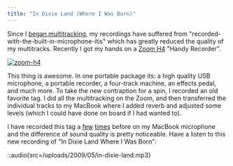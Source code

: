 ```yaml
---
title: "In Dixie Land (Where I Was Born)"
---
```


Since I [began multitracking](/blog/my-first-barbershop-multi-track-love-letters/), my recordings have suffered from "recorded-with-the-built-in-microphone-itis" which has greatly reduced the quality of my multitracks. Recently I got my hands on a [Zoom H4](http://www.amazon.com/Zoom-ZOO-H4-Handy-Recorder/dp/B000LGA2K6) "Handy Recorder".

[![zoom-h4](/uploads/2009/05/zoom-h4-266x300.jpg "zoom-h4")](/uploads/2009/05/zoom-h4.jpg)

This thing is awesome. In one portable package its: a high quality USB microphone, a portable recorder, a four-track machine, an effects pedal, and much more. To take the new contraption for a spin, I recorded an old favorite tag. I did all the multitracking on the Zoom, and then transferred the individual tracks to my MacBook where I added reverb and adjusted some levels (which I could have done on board if I had wanted to).

I have recorded this tag a [few](/blog/barbershop-multi-track-mothers-day-gift/) [times](/blog/barbershop-multitrack-tag-overtone-experiment-robot-quartet/) before on my MacBook microphone and the difference of sound quality is pretty noticeable. Have a listen to this new recording of "In Dixie Land Where I Was Born":

::audio{src=/uploads/2009/05/in-dixie-land.mp3}
